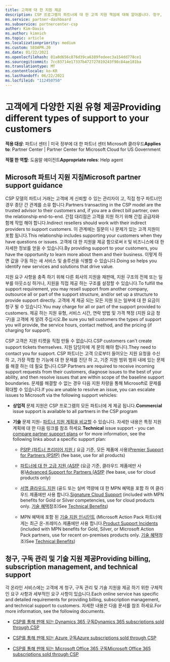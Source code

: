 ```yaml
---
title: 고객에 대 한 지원 제공
description: CSP 프로그램의 파트너에 대 한 고객 지원 책임에 대해 알아봅니다. 청구, 구독 관리 및 기술 문제에 대 한 지원을 포함 합니다.
ms.service: partner-dashboard
ms.subservice: partnercenter-csp
author: Kim-Davis
ms.author: kimnich
ms.topic: article
ms.localizationpriority: medium
ms.custom: SEOAPR.20
ms.date: 01/22/2021
ms.openlocfilehash: 81a8d656c876d39ca6389fedeec3a154dd778ce1
ms.sourcegitcommit: 7cc83714e17337b472727819243f98c84ae181ba
ms.translationtype: MT
ms.contentlocale: ko-KR
ms.lasthandoff: 06/22/2021
ms.locfileid: "112450750"
---
```

# <a name="providing-different-types-of-support-to-your-customers"></a><span data-ttu-id="96be9-104">고객에게 다양한 지원 유형 제공</span><span class="sxs-lookup"><span data-stu-id="96be9-104">Providing different types of support to your customers</span></span>

<span data-ttu-id="96be9-105">**적용 대상**: 파트너 센터 | 미국 정부에 대 한 파트너 센터 Microsoft 클라우드</span><span class="sxs-lookup"><span data-stu-id="96be9-105">**Applies to**: Partner Center | Partner Center for Microsoft Cloud for US Government</span></span>

<span data-ttu-id="96be9-106">**적절 한 역할**: 도움말 에이전트</span><span class="sxs-lookup"><span data-stu-id="96be9-106">**Appropriate roles**: Help agent</span></span>

## <a name="microsoft-partner-support-guidance"></a><span data-ttu-id="96be9-107">Microsoft 파트너 지원 지침</span><span class="sxs-lookup"><span data-stu-id="96be9-107">Microsoft partner support guidance</span></span>

<span data-ttu-id="96be9-108">CSP 모델의 파트너 거래는 고객에 게 신뢰할 수 있는 관리자이 고, 직접 청구 파트너인 경우 종단 간 관계를 소유 합니다.</span><span class="sxs-lookup"><span data-stu-id="96be9-108">Partners transacting in the CSP model are the trusted advisor to their customers and, if you are a direct bill partner, own the relationship end-to-end.</span></span> <span data-ttu-id="96be9-109">간접 대리점은 고객을 지원 하기 위해 간접 공급자와 함께 작업 해야 합니다.</span><span class="sxs-lookup"><span data-stu-id="96be9-109">Indirect resellers should work with their indirect providers to support customers.</span></span> <span data-ttu-id="96be9-110">이 관계에는 질문이 나 문제가 있는 고객 지원이 포함 됩니다.</span><span class="sxs-lookup"><span data-stu-id="96be9-110">This relationship includes supporting your customers when they have questions or issues.</span></span> <span data-ttu-id="96be9-111">고객에 대 한 지원을 제공 함으로써 it 및 비즈니스에 대 한 자세한 정보를 얻을 수 있습니다.</span><span class="sxs-lookup"><span data-stu-id="96be9-111">By providing support to your customers, you have the opportunity to learn more about them and their business.</span></span> <span data-ttu-id="96be9-112">이렇게 하면 값을 구동 하는 새 서비스 및 솔루션을 식별할 수 있습니다.</span><span class="sxs-lookup"><span data-stu-id="96be9-112">Doing so helps you identify new services and solutions that drive value.</span></span>

<span data-ttu-id="96be9-113">지원 요구 사항을 충족 하기 위해 다른 회사의 지원을 재판매, 지원 구조의 전체 또는 일부를 아웃소싱 하거나, 지원을 직접 제공 하는 구조를 설정할 수 있습니다.</span><span class="sxs-lookup"><span data-stu-id="96be9-113">To fulfill the support requirement, you may resell support from another company, outsource all or part of the support structure, and/or set up a structure to provide support directly.</span></span> <span data-ttu-id="96be9-114">고객에 게 제공 되는 모든 지원 또는 일부에 대 한 요금이 청구 될 수 있습니다.</span><span class="sxs-lookup"><span data-stu-id="96be9-114">You may charge for all or part of the support provided to customers.</span></span> <span data-ttu-id="96be9-115">제공 하는 지원 유형, 서비스 시간, 연락 방법 및 가격 책정 (지원 요금 청구)을 고객에 게 알려 주십시오.</span><span class="sxs-lookup"><span data-stu-id="96be9-115">Be sure you tell customers the types of support you will provide, the service hours, contact method, and the pricing (if charging for support).</span></span>

<span data-ttu-id="96be9-116">CSP 고객은 지원 티켓을 직접 만들 수 없습니다.</span><span class="sxs-lookup"><span data-stu-id="96be9-116">CSP customers can't create support tickets themselves.</span></span> <span data-ttu-id="96be9-117">지원 담당자에 게 문의 해야 합니다.</span><span class="sxs-lookup"><span data-stu-id="96be9-117">They need to contact you for support.</span></span> <span data-ttu-id="96be9-118">CSP 파트너는 고객 으로부터 들어오는 지원 요청을 수신 하 고, 가장 적합 한 기능에 대 한 문제를 진단 하 고, 기준 지원 범위 범위 내에 있는 문제를 해결 하는 데 필요 합니다.</span><span class="sxs-lookup"><span data-stu-id="96be9-118">CSP Partners are required to receive incoming support requests from their customers, diagnose issues to the best of your ability, and then resolve issues that are within scope of the baseline support boundaries.</span></span> <span data-ttu-id="96be9-119">문제를 해결할 수 없는 경우 다음 지원 차량을 통해 Microsoft로 문제를 확대할 수 있습니다.</span><span class="sxs-lookup"><span data-stu-id="96be9-119">If you are unable to resolve an issue, you can escalate issues to Microsoft via the following support vehicles:</span></span>

- <span data-ttu-id="96be9-120">**상업적** 문제 지원은 CSP 프로그램의 모든 파트너에 게 제공 됩니다.</span><span class="sxs-lookup"><span data-stu-id="96be9-120">**Commercial** issue support is available to all partners in the CSP program</span></span>

- <span data-ttu-id="96be9-121">**기술** 문제 지원- [파트너 지원 계획을 비교할](https://partner.microsoft.com/support/partnersupport) 수 있습니다. 자세한 내용은 특정 지원 계획에 대 한 다음 링크를 참조 하세요.</span><span class="sxs-lookup"><span data-stu-id="96be9-121">**Technical** issue support - you can [compare partner support plans](https://partner.microsoft.com/support/partnersupport) or for more information, see the following links  about a specific support plan:</span></span>

  - <span data-ttu-id="96be9-122">[PSfP (파트너 프리미어 지원 (](https://partner.microsoft.com/support/microsoft-services-premier-support) 요금 기준, 모든 제품에 사용)</span><span class="sxs-lookup"><span data-stu-id="96be9-122">[Premier Support for Partners (PSfP)](https://partner.microsoft.com/support/microsoft-services-premier-support) (fee base, use for all products)</span></span>

  - <span data-ttu-id="96be9-123">[파트너에 대 한 고급 지원 (ASfP](https://partner.microsoft.com/support/advanced-cloud-support) (요금 기준, 클라우드 제품에만 사용)</span><span class="sxs-lookup"><span data-stu-id="96be9-123">[Advanced Support for Partners (ASfP](https://partner.microsoft.com/support/advanced-cloud-support) (fee base, use for cloud products only)</span></span>

  - <span data-ttu-id="96be9-124">[서명 클라우드 지원](manage-your-partner-network-benefits.md) (골드 또는 실버 역량에 대 한 MPN 혜택을 포함 하 여 클라우드 제품에만 사용 합니다.</span><span class="sxs-lookup"><span data-stu-id="96be9-124">[Signature Cloud Support](manage-your-partner-network-benefits.md) (included with MPN benefits for Gold or Silver competencies, use for cloud products only.</span></span> <span data-ttu-id="96be9-125">[기술 혜택](mpn-benefits-technical-support.md)참조)</span><span class="sxs-lookup"><span data-stu-id="96be9-125">See [Technical Benefits](mpn-benefits-technical-support.md))</span></span>

  - <span data-ttu-id="96be9-126">MPN 혜택에 포함 된 [기술 지원 인시던트](manage-your-partner-network-benefits.md) (Microsoft Action Pack 파트너에 게는 최근 온-프레미스 제품에만 사용 합니다.</span><span class="sxs-lookup"><span data-stu-id="96be9-126">[Product Support Incidents](manage-your-partner-network-benefits.md) (included with MPN benefits for Gold, Silver, or Microsoft Action Pack partners, use for recent on-premises products only.</span></span> <span data-ttu-id="96be9-127">[기술 혜택](mpn-benefits-technical-support.md)참조)</span><span class="sxs-lookup"><span data-stu-id="96be9-127">See [Technical Benefits](mpn-benefits-technical-support.md))</span></span>

## <a name="providing-billing-subscription-management-and-technical-support"></a><span data-ttu-id="96be9-128">청구, 구독 관리 및 기술 지원 제공</span><span class="sxs-lookup"><span data-stu-id="96be9-128">Providing billing, subscription management, and technical support</span></span> 

<span data-ttu-id="96be9-129">각 온라인 서비스에는 고객에 게 청구, 구독 관리 및 기술 지원을 제공 하기 위한 구체적인 요구 사항과 세부적인 요구 사항이 있습니다.</span><span class="sxs-lookup"><span data-stu-id="96be9-129">Each online service has specific and detailed requirements for providing billing, subscription management, and technical support to customers.</span></span> <span data-ttu-id="96be9-130">자세한 내용은 다음 문서를 참조 하세요.</span><span class="sxs-lookup"><span data-stu-id="96be9-130">For more information, see the following documents.</span></span>

- [<span data-ttu-id="96be9-131">CSP를 통해 판매 되는 Dynamics 365 구독</span><span class="sxs-lookup"><span data-stu-id="96be9-131">Dynamics 365 subscriptions sold through CSP</span></span>](https://www.microsoftpartnercommunity.com/t5/CSP/Microsoft-Partner-Support-Guidance/m-p/5262#M30)

- [<span data-ttu-id="96be9-132">CSP를 통해 판매 되는 Azure 구독</span><span class="sxs-lookup"><span data-stu-id="96be9-132">Azure subscriptions sold through CSP</span></span>](https://www.microsoftpartnercommunity.com/t5/CSP/Microsoft-Partner-Support-Guidance/m-p/5263#M31)

- [<span data-ttu-id="96be9-133">CSP를 통해 판매 되는 Microsoft Office 365 구독</span><span class="sxs-lookup"><span data-stu-id="96be9-133">Microsoft Office 365 subscriptions sold through CSP</span></span>](https://www.microsoftpartnercommunity.com/t5/CSP/Microsoft-Partner-Support-Guidance/m-p/5264#M32)

